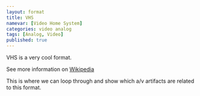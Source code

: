 ```yaml
---
layout: format
title: VHS
namevar: [Video Home System]
categories: video analog
tags: [Analog, Video]
published: true
---
```


VHS is a very cool format.

See more information on [Wikipedia](https://en.wikipedia.org/wiki/VHS)

This is where we can loop through and show which a/v artifacts are related to this format.



